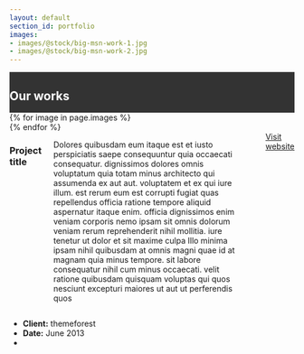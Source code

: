 ```yaml
---
layout: default
section_id: portfolio
images:
- images/@stock/big-msn-work-1.jpg
- images/@stock/big-msn-work-2.jpg
---
```


<div class='full' style='background: #333'>
  <div class='row'>
    <div class='large-12 columns'>
      <h2 style='color: #fff;'>Our works</h2>
    </div>
  </div>
  <div class='two spacing'></div>
</div>
<div class='two spacing'></div>
<div class='full'>
  <div class='row'>
    <div class='large-12 columns'>
      <div class='mod modBoxedSlider'>
        <div class='slides'>
          {% for image in page.images %}
            <div class='slide'>
              <img alt="" src="{{image}}" />
            </div>
          {% endfor %}
        </div>
      </div>
    </div>
  </div>
  <div class='spacing'></div>
  <div class='row'>
    <div class='large-8 columns'>
      <h3>Project title</h3>
      <p>
        Dolores quibusdam eum itaque est et iusto perspiciatis saepe consequuntur quia occaecati consequatur. dignissimos dolores omnis voluptatum quia totam minus architecto qui assumenda ex aut aut. voluptatem et ex qui iure illum. est rerum eum est corrupti fugiat quas repellendus officia ratione tempore aliquid aspernatur itaque enim. officia dignissimos enim veniam corporis nemo ipsam sit omnis dolorum veniam rerum reprehenderit nihil mollitia. iure tenetur ut dolor et sit maxime culpa Illo minima ipsam nihil quibusdam at omnis magni quae id at magnam quia minus tempore. sit labore consequatur nihil cum minus occaecati. velit ratione quibusdam quisquam voluptas qui quos nesciunt excepturi maiores ut aut ut perferendis quos
      </p>
      <div class='spacing'></div>
      <a class='button small' href=''>Visit website</a>
    </div>
    <div class='large-4 columns'>
      <ul class='info'>
        <li>
          <strong>Client:</strong>
          themeforest
        </li>
        <li>
          <strong>Date:</strong>
          June 2013
        </li>
        <li>
          <div class='spacing'></div>
          <a href='' title='previous'>
            <i class='icon-left-open'></i>
          </a>
          <a href='portfolio.html' title='back to work list'>
            <i class='icon-layout'></i>
          </a>
          <a href='' title='next'>
            <i class='icon-right-open'></i>
          </a>
        </li>
      </ul>
    </div>
  </div>
  <div class='four spacing'></div>
</div>
